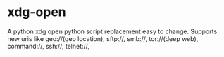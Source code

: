 xdg-open
========

A python xdg open python script replacement easy to change. Supports new uris like geo://(geo location), sftp://, smb://, tor://(deep web), command://, ssh://, telnet://, 
